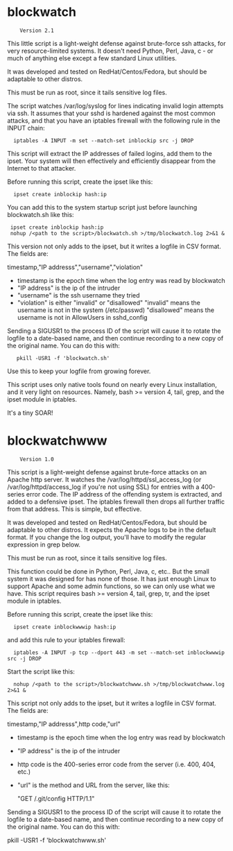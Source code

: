 # blockwatch
        Version 2.1

This little script is a light-weight defense against brute-force ssh attacks, for very resource-limited systems.  It doesn't need Python, Perl, Java, c - or much of anything else except a few standard Linux utilities.

It was developed and tested on RedHat/Centos/Fedora, but should be adaptable to other distros.

This must be run as root, since it tails sensitive log files.

The script watches /var/log/syslog for lines indicating  invalid login attempts via ssh.  It assumes that your sshd is hardened against the most common attacks, and  that you have an iptables firewall with the following  rule in the INPUT chain:

~~~
  iptables -A INPUT -m set --match-set inblockip src -j DROP
~~~

This script will extract the IP addresses of failed logins, add them to the ipset.  Your system will then effectively  and efficiently disappear from the Internet to that attacker.

Before running this script, create the ipset like this:

~~~
  ipset create inblockip hash:ip
~~~

You can add this to the system startup script just before  launching blockwatch.sh like this:

~~~
 ipset create inblockip hash:ip
 nohup /<path to the script>/blockwatch.sh >/tmp/blockwatch.log 2>&1 &
~~~

This version not only adds to the ipset, but it writes a logfile in CSV format.  The fields are:

 timestamp,"IP addresss","username","violation"

- timestamp is the epoch time when the log entry was read by blockwatch
- "IP address" is the ip of the intruder
- "username" is the ssh username they tried
- "violation" is either "invalid" or "disallowed"
       "invalid" means the username is not in the system (/etc/passwd)
       "disallowed" means the username is not in AllowUsers in sshd_config

Sending a SIGUSR1 to the process ID of the script will cause it to rotate the logfile to a date-based name, and then continue recording to a new copy of the original name.  You can do this with:

~~~
   pkill -USR1 -f 'blockwatch.sh'
~~~

Use this to keep your logfile from growing forever.

This script uses only native tools found on nearly every Linux installation, and it very light on resources.  Namely, bash >= version 4, tail, grep, and the ipset module in iptables.

It's a tiny SOAR!

# blockwatchwww
        Version 1.0

This script is a light-weight defense against brute-force attacks on an Apache http server.  It watches the /var/log/httpd/ssl_access_log (or /var/log/httpd/access_log if you're not using SSL) for entries with a 400-series error code.  The IP address of the offending system is extracted, and added to a defensive ipset.  The iptables firewall then drops all further traffic from that address.  This is simple, but effective.

It was developed and tested on RedHat/Centos/Fedora, but should be adaptable to other distros.  It expects the Apache logs to be in the default format.  If you change the log output, you'll have to modify the regular expression in grep below.

This must be run as root, since it tails sensitive log files.

This function could be done in Python, Perl, Java, c, etc..  But the small system it was designed for has none of those.  It has just enough Linux to support Apache and some admin functions, so we can only use what we have.  This script requires bash >= version 4, tail, grep, tr, and the ipset module in iptables.

Before running this script, create the ipset like this:

~~~
  ipset create inblockwwwip hash:ip
~~~

and add this rule to your iptables firewall:

~~~
  iptables -A INPUT -p tcp --dport 443 -m set --match-set inblockwwwip src -j DROP
~~~

Start the script like this:

~~~
  nohup /<path to the script>/blockwatchwww.sh >/tmp/blockwatchwww.log 2>&1 &
~~~

This script not only adds to the ipset, but it writes a logfile in CSV format.  The fields are:

 timestamp,"IP addresss",http code,"url"

- timestamp is the epoch time when the log entry was read by blockwatch
- "IP address" is the ip of the intruder
- http code is the 400-series error code from the server (i.e. 400, 404, etc.)
- "url" is the method and URL from the server, like this:

   "GET /.git/config HTTP/1.1"

Sending a SIGUSR1 to the process ID of the script will cause it to rotate the logfile to a date-based name, and then continue recording to a new copy of the original name.  You can do this with:

   pkill -USR1 -f 'blockwatchwww.sh'

